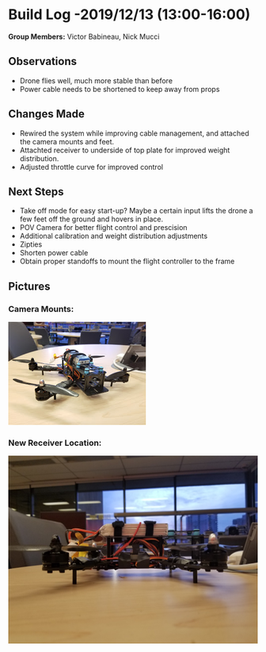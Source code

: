  # Build Log -2019/12/13  (13:00-16:00)
    
   **Group Members:**  Victor Babineau, Nick Mucci
  
   ## Observations
    
   * Drone flies well, much more stable than before
   * Power cable needs to be shortened to keep away from props
   
    
   ## Changes Made
    
   * Rewired the system while improving cable management, and attached the camera mounts and feet.
   * Attachted receiver to underside of top plate for improved weight distribution.
   * Adjusted throttle curve for improved control

   
   ## Next Steps
   
   * Take off mode for easy start-up? Maybe a certain input lifts the drone a few feet off the ground and hovers in place.
   * POV Camera for better flight control and prescision 
   * Additional calibration and weight distribution adjustments
   * Zipties
   * Shorten power cable 
   * Obtain proper standoffs to mount the flight controller to the frame
   

   ## Pictures
   
   ### Camera Mounts:
    
   ![Camera Mounts](https://github.com/uOttawaDrone/drone-fall-2019/blob/master/docs/img/Camera%20Mounts.jpg "Camera Mounts.jpg" )
   
   ### New Receiver Location:
   
   ![New Receiver Location](https://github.com/uOttawaDrone/drone-fall-2019/blob/master/docs/img/Receiver%20Location.jpg "Receiver Location.jpg" )
   
